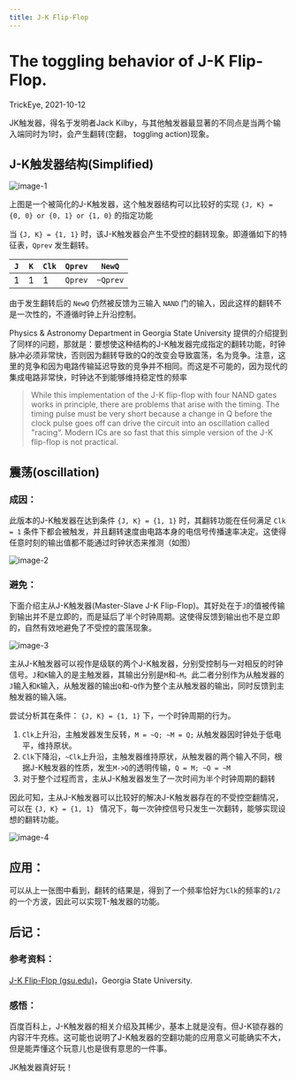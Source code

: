 ```yaml
---
title: J-K Flip-Flop
---
```



# The toggling behavior of J-K Flip-Flop.

TrickEye, 2021-10-12

JK触发器，得名于发明者Jack Kilby，与其他触发器最显著的不同点是当两个输入端同时为1时，会产生翻转(空翻， toggling action)现象。

## J-K触发器结构(Simplified)

![image-1](https://s3.bmp.ovh/imgs/2022/01/0aae38e42b40d8a1.png)

上图是一个被简化的J-K触发器，这个触发器结构可以比较好的实现 `{J, K} = {0, 0} or {0, 1} or {1, 0}` 的指定功能

当 `{J, K} = {1, 1}` 时，该J-K触发器会产生不受控的翻转现象。即遵循如下的特征表，`Qprev` 发生翻转。

| `J`  | `K`  | `Clk` | `Qprev` | `NewQ`   |
| ---- | ---- | ----- | ------- | -------- |
| 1    | 1    | 1     | `Qprev` | `~Qprev` |

由于发生翻转后的 `NewQ` 仍然被反馈为三输入 `NAND` 门的输入，因此这样的翻转不是一次性的，不遵循时钟上升沿控制。

Physics & Astronomy Department in Georgia State University 提供的介绍提到了同样的问题，那就是：要想使这种结构的J-K触发器完成指定的翻转功能，时钟脉冲必须非常快，否则因为翻转导致的Q的改变会导致震荡，名为竞争。注意，这里的竞争和因为电路传输延迟导致的竞争并不相同。而这是不可能的，因为现代的集成电路非常快，时钟达不到能够维持稳定性的频率

> While this implementation of the J-K flip-flop with four NAND gates works in principle, there are problems that arise with the timing. The timing pulse must be very short because a change in Q before the clock pulse goes off can drive the circuit into an oscillation called "racing“. Modern ICs are so fast that this simple version of the J-K flip-flop is not practical.

## 震荡(oscillation)

### 成因：

此版本的J-K触发器在达到条件 `{J, K} = {1, 1}` 时，其翻转功能在任何满足 `Clk = 1` 条件下都会被触发，并且翻转速度由电路本身的电信号传播速率决定。这使得任意时刻的输出值都不能通过时钟状态来推测（如图）

![image-2](https://s3.bmp.ovh/imgs/2022/01/d102379b44c07fe1.png)

### 避免：

下面介绍主从J-K触发器(Master-Slave J-K Flip-Flop)。其好处在于`J`的值被传输到输出并不是立即的，而是延后了半个时钟周期。这使得反馈到输出也不是立即的，自然有效地避免了不受控的震荡现象。

![image-3](https://s3.bmp.ovh/imgs/2022/01/77bfc7e9d8761f21.png)

主从J-K触发器可以视作是级联的两个J-K触发器，分别受控制与一对相反的时钟信号。`J`和`K`输入的是主触发器，其输出分别是`M`和`~M`。此二者分别作为从触发器的`J`输入和`K`输入，从触发器的输出`Q`和`~Q`作为整个主从触发器的输出，同时反馈到主触发器的输入端。

尝试分析其在条件： `{J, K} = {1, 1}` 下，一个时钟周期的行为。

1. `Clk`上升沿，主触发器发生反转，`M = ~Q; ~M = Q;` 从触发器因时钟处于低电平，维持原状。
2. `Clk`下降沿，`~Clk`上升沿，主触发器维持原状，从触发器的两个输入不同，根据J-K触发器的性质，发生`M->Q`的透明传输，`Q = M; ~Q = ~M`
3. 对于整个过程而言，主从J-K触发器发生了一次时间为半个时钟周期的翻转

因此可知，主从J-K触发器可以比较好的解决J-K触发器存在的不受控空翻情况，可以在 `{J, K} = {1, 1} ` 情况下，每一次钟控信号只发生一次翻转，能够实现设想的翻转功能。

![image-4](https://s3.bmp.ovh/imgs/2022/01/15369c657d6bcb31.png)

## 应用：

可以从上一张图中看到，翻转的结果是，得到了一个频率恰好为`Clk`的频率的`1/2`的一个方波，因此可以实现T-触发器的功能。

## 后记：

### 参考资料：

[J-K Flip-Flop (gsu.edu)](http://hyperphysics.phy-astr.gsu.edu/hbase/Electronic/jkflipflop.html#c3)，Georgia State University.

### 感悟：

百度百科上，J-K触发器的相关介绍及其稀少，基本上就是没有。但J-K锁存器的内容汗牛充栋。这可能也说明了J-K触发器的空翻功能的应用意义可能确实不大，但是能弄懂这个玩意儿也是很有意思的一件事。

JK触发器真好玩！





